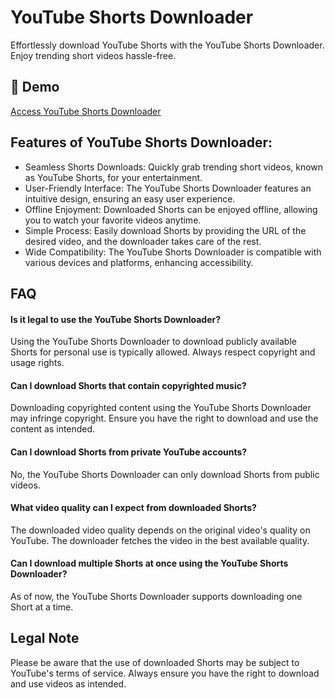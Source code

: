 # YouTube Shorts Downloader

Effortlessly download YouTube Shorts with the YouTube Shorts Downloader. Enjoy trending short videos hassle-free.

## 🔗 Demo

[Access YouTube Shorts Downloader](https://imgpanda.com/youtube-shorts-downloader/)

## Features of YouTube Shorts Downloader:

- Seamless Shorts Downloads: Quickly grab trending short videos, known as YouTube Shorts, for your entertainment.
- User-Friendly Interface: The YouTube Shorts Downloader features an intuitive design, ensuring an easy user experience.
- Offline Enjoyment: Downloaded Shorts can be enjoyed offline, allowing you to watch your favorite videos anytime.
- Simple Process: Easily download Shorts by providing the URL of the desired video, and the downloader takes care of the rest.
- Wide Compatibility: The YouTube Shorts Downloader is compatible with various devices and platforms, enhancing accessibility.

## FAQ

#### Is it legal to use the YouTube Shorts Downloader?

Using the YouTube Shorts Downloader to download publicly available Shorts for personal use is typically allowed. Always respect copyright and usage rights.

#### Can I download Shorts that contain copyrighted music?

Downloading copyrighted content using the YouTube Shorts Downloader may infringe copyright. Ensure you have the right to download and use the content as intended.

#### Can I download Shorts from private YouTube accounts?

No, the YouTube Shorts Downloader can only download Shorts from public videos.

#### What video quality can I expect from downloaded Shorts?

The downloaded video quality depends on the original video's quality on YouTube. The downloader fetches the video in the best available quality.

#### Can I download multiple Shorts at once using the YouTube Shorts Downloader?

As of now, the YouTube Shorts Downloader supports downloading one Short at a time.

## Legal Note

Please be aware that the use of downloaded Shorts may be subject to YouTube's terms of service. Always ensure you have the right to download and use videos as intended.
